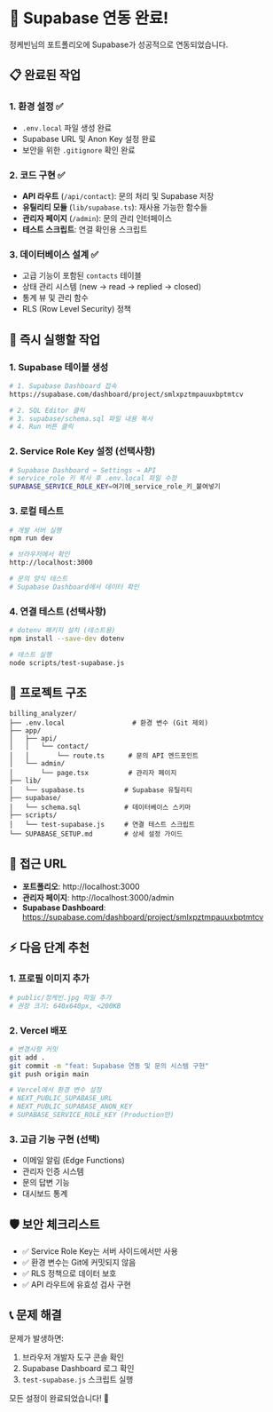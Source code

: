 # 🎉 Supabase 연동 완료!

정케빈님의 포트폴리오에 Supabase가 성공적으로 연동되었습니다.

## 📋 완료된 작업

### 1. 환경 설정 ✅
- `.env.local` 파일 생성 완료
- Supabase URL 및 Anon Key 설정 완료
- 보안을 위한 `.gitignore` 확인 완료

### 2. 코드 구현 ✅
- **API 라우트** (`/api/contact`): 문의 처리 및 Supabase 저장
- **유틸리티 모듈** (`lib/supabase.ts`): 재사용 가능한 함수들
- **관리자 페이지** (`/admin`): 문의 관리 인터페이스
- **테스트 스크립트**: 연결 확인용 스크립트

### 3. 데이터베이스 설계 ✅
- 고급 기능이 포함된 `contacts` 테이블
- 상태 관리 시스템 (new → read → replied → closed)
- 통계 뷰 및 관리 함수
- RLS (Row Level Security) 정책

## 🚀 즉시 실행할 작업

### 1. Supabase 테이블 생성
```bash
# 1. Supabase Dashboard 접속
https://supabase.com/dashboard/project/smlxpztmpauuxbptmtcv

# 2. SQL Editor 클릭
# 3. supabase/schema.sql 파일 내용 복사
# 4. Run 버튼 클릭
```

### 2. Service Role Key 설정 (선택사항)
```bash
# Supabase Dashboard → Settings → API
# service_role 키 복사 후 .env.local 파일 수정
SUPABASE_SERVICE_ROLE_KEY=여기에_service_role_키_붙여넣기
```

### 3. 로컬 테스트
```bash
# 개발 서버 실행
npm run dev

# 브라우저에서 확인
http://localhost:3000

# 문의 양식 테스트
# Supabase Dashboard에서 데이터 확인
```

### 4. 연결 테스트 (선택사항)
```bash
# dotenv 패키지 설치 (테스트용)
npm install --save-dev dotenv

# 테스트 실행
node scripts/test-supabase.js
```

## 📁 프로젝트 구조

```
billing_analyzer/
├── .env.local                 # 환경 변수 (Git 제외)
├── app/
│   ├── api/
│   │   └── contact/
│   │       └── route.ts      # 문의 API 엔드포인트
│   └── admin/
│       └── page.tsx          # 관리자 페이지
├── lib/
│   └── supabase.ts          # Supabase 유틸리티
├── supabase/
│   └── schema.sql           # 데이터베이스 스키마
├── scripts/
│   └── test-supabase.js     # 연결 테스트 스크립트
└── SUPABASE_SETUP.md        # 상세 설정 가이드
```

## 🔗 접근 URL

- **포트폴리오**: http://localhost:3000
- **관리자 페이지**: http://localhost:3000/admin
- **Supabase Dashboard**: https://supabase.com/dashboard/project/smlxpztmpauuxbptmtcv

## ⚡ 다음 단계 추천

### 1. 프로필 이미지 추가
```bash
# public/정케빈.jpg 파일 추가
# 권장 크기: 640x640px, <200KB
```

### 2. Vercel 배포
```bash
# 변경사항 커밋
git add .
git commit -m "feat: Supabase 연동 및 문의 시스템 구현"
git push origin main

# Vercel에서 환경 변수 설정
# NEXT_PUBLIC_SUPABASE_URL
# NEXT_PUBLIC_SUPABASE_ANON_KEY
# SUPABASE_SERVICE_ROLE_KEY (Production만)
```

### 3. 고급 기능 구현 (선택)
- 이메일 알림 (Edge Functions)
- 관리자 인증 시스템
- 문의 답변 기능
- 대시보드 통계

## 🛡️ 보안 체크리스트

- ✅ Service Role Key는 서버 사이드에서만 사용
- ✅ 환경 변수는 Git에 커밋되지 않음
- ✅ RLS 정책으로 데이터 보호
- ✅ API 라우트에 유효성 검사 구현

## 📞 문제 해결

문제가 발생하면:
1. 브라우저 개발자 도구 콘솔 확인
2. Supabase Dashboard 로그 확인
3. `test-supabase.js` 스크립트 실행

모든 설정이 완료되었습니다! 🎊